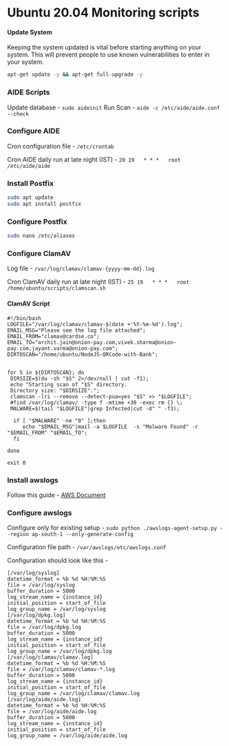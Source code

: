 
# Ubuntu 20.04 Monitoring scripts

#### Update System

Keeping the system updated is vital before starting anything on your system. This will prevent people to use known vulnerabilities to enter in your system.

```bash
apt-get update -y && apt-get full-upgrade -y
```

### AIDE Scripts
Update database - `sudo aideinit`
Run Scan - `aide -c /etc/aide/aide.conf --check`

### Configure AIDE
Cron configuration file - `/etc/crontab`

Cron AIDE daily run at late night (IST) -  `20 19   * * *   root    /etc/aide/aide`

### Install Postfix

```bash
sudo apt update
sudo apt install postfix

```

### Configure Postfix

```bash
sudo nano /etc/aliases
```

### Configure ClamAV

Log file - `/var/log/clamav/clamav-{yyyy-mm-dd}.log`

Cron ClamAV daily run at late night (IST)  - `25 19   * * *   root    /home/ubuntu/scripts/clamscan.sh`
#### ClamAV Script
```
#!/bin/bash
LOGFILE="/var/log/clamav/clamav-$(date +'%Y-%m-%d').log";
EMAIL_MSG="Please see the log file attached";
EMAIL_FROM="clamav@cardse.co";
EMAIL_TO="archit.jain@onion-pay.com,vivek.sharma@onion-pay.com,jayant.varma@onion-pay.com";
DIRTOSCAN="/home/ubuntu/NodeJS-QRCode-with-Bank";


for S in ${DIRTOSCAN}; do
 DIRSIZE=$(du -sh "$S" 2>/dev/null | cut -f1);
 echo "Starting scan of "$S" directory.
 Directory size: "$DIRSIZE".";
 clamscan -lri --remove --detect-pua=yes "$S" >> "$LOGFILE";
 #find /var/log/clamav/ -type f -mtime +30 -exec rm {} \;
 MALWARE=$(tail "$LOGFILE"|grep Infected|cut -d" " -f3);

  if [ "$MALWARE" -ne "0" ];then
     echo "$EMAIL_MSG"|mail -a $LOGFILE  -s "Malware Found" -r "$EMAIL_FROM" "$EMAIL_TO";
  fi

done

exit 0
```

### Install awslogs
Follow this guide - [AWS Document](https://docs.aws.amazon.com/AmazonCloudWatch/latest/logs/QuickStartEC2Instance.html)

### Configure awslogs
Configure only for existing setup - `sudo python ./awslogs-agent-setup.py --region ap-south-1 --only-generate-config`

Configuration file path - `/var/awslogs/etc/awslogs.conf`

Configuration should look like this - 
```
[/var/log/syslog]
datetime_format = %b %d %H:%M:%S
file = /var/log/syslog
buffer_duration = 5000
log_stream_name = {instance_id}
initial_position = start_of_file
log_group_name = /var/log/syslog
[/var/log/dpkg.log]
datetime_format = %b %d %H:%M:%S
file = /var/log/dpkg.log
buffer_duration = 5000
log_stream_name = {instance_id}
initial_position = start_of_file
log_group_name = /var/log/dpkg.log
[/var/log/clamav/clamav.log]
datetime_format = %b %d %H:%M:%S
file = /var/log/clamav/clamav-*.log
buffer_duration = 5000
log_stream_name = {instance_id}
initial_position = start_of_file
log_group_name = /var/log/clamav/clamav.log
[/var/log/aide/aide.log]
datetime_format = %b %d %H:%M:%S
file = /var/log/aide/aide.log
buffer_duration = 5000
log_stream_name = {instance_id}
initial_position = start_of_file
log_group_name = /var/log/aide/aide.log
```

